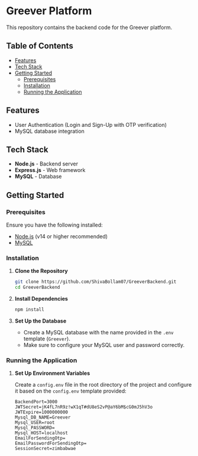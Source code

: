 # Greever Platform

This repository contains the backend code for the Greever platform.

## Table of Contents

- [Features](#features)
- [Tech Stack](#tech-stack)
- [Getting Started](#getting-started)
  - [Prerequisites](#prerequisites)
  - [Installation](#installation)
  - [Running the Application](#running-the-application)

## Features

- User Authentication (Login and Sign-Up with OTP verification)
- MySQL database integration

## Tech Stack

- **Node.js** - Backend server
- **Express.js** - Web framework
- **MySQL** - Database

## Getting Started

### Prerequisites

Ensure you have the following installed:

- [Node.js](https://nodejs.org/) (v14 or higher recommended)
- [MySQL](https://www.mysql.com/)

### Installation

1. **Clone the Repository**

   ```bash
   git clone https://github.com/ShivaBollam07/GreeverBackend.git
   cd GreeverBackend
   ```
2. **Install Dependencies**

   ```bash
   npm install
   ```
3. **Set Up the Database**

   - Create a MySQL database with the name provided in the `.env` template (`Greever`).
   - Make sure to configure your MySQL user and password correctly.

### Running the Application

1. **Set Up Environment Variables**

   Create a `config.env` file in the root directory of the project and configure it based on the `config.env` template provided:

   ```plaintext
   BackendPort=3000
   JWTSecret=jK4fL7nR9z!wX1qT#dU8eS2vP@aY6bM$cG0mJ5hV3o
   JWTExpire=1000000000
   Mysql_DB_NAME=Greever
   Mysql_USER=root
   Mysql_PASSWORD=
   Mysql_HOST=localhost
   EmailForSendingOtp=
   EmailPasswordForSendingOtp=
   SessionSecret=zimbabwae
   ```
